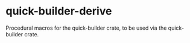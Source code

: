 # quick-builder-derive

Procedural macros for the quick-builder crate, to be used via the quick-builder
crate.
